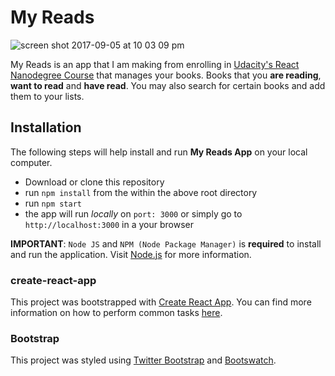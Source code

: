 # My Reads

![screen shot 2017-09-05 at 10 03 09 pm](https://user-images.githubusercontent.com/12979345/30095389-18fe2192-9287-11e7-9450-2b7e60e54c8e.png)

My Reads is an app that I am making from enrolling in [Udacity's React Nanodegree Course](https://www.udacity.com/course/react-nanodegree--nd019) that manages your books. Books that you **are reading**, **want to read** and **have read**. You may also search for certain books and add them to your lists.

## Installation

The following steps will help install and run **My Reads App** on your local computer.
- Download or clone this repository
- run `npm install` from the within the above root directory
- run `npm start`
- the app will run *locally* on `port: 3000` or simply go to `http://localhost:3000` in a your browser

**IMPORTANT**: `Node JS` and `NPM (Node Package Manager)` is **required** to install and run the application. Visit [Node.js](https://nodejs.org/) for more information.

### create-react-app

This project was bootstrapped with [Create React App](https://github.com/facebookincubator/create-react-app). You can find more information on how to perform common tasks [here](https://github.com/facebookincubator/create-react-app/blob/master/packages/react-scripts/template/README.md).

### Bootstrap

This project was styled using [Twitter Bootstrap](http://getbootstrap.com/) and [Bootswatch](https://github.com/thomaspark/bootswatch).
